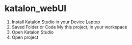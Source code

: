 # katalon_webUI
1. Install Katalon Studio in your Device Laptop
2. Saved Folder or Code My this project, in your workspace
3. Open Katalon Studio
4. Open project
